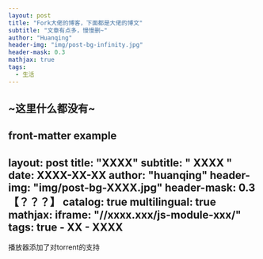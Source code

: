 ```yaml
---
layout: post
title: "Fork大佬的博客，下面都是大佬的博文"
subtitle: "文章有点多，慢慢删~"
author: "Huanqing"
header-img: "img/post-bg-infinity.jpg"
header-mask: 0.3
mathjax: true
tags:
  - 生活
---
```


## ~这里什么都没有~

front-matter example
---
layout:     post
title:      "XXXX"
subtitle:   " XXXX "
date:       XXXX-XX-XX
author:     "huanqing"
header-img: "img/post-bg-XXXX.jpg"
header-mask: 0.3 【？？？】
catalog:      true
multilingual: true
mathjax:
iframe:     "//xxxx.xxx/js-module-xxx/"
tags: true
    - XX
    - XXXX
---

播放器添加了对torrent的支持

<link href="https://cdn.bootcss.com/dplayer/1.25.0/DPlayer.min.css" rel="stylesheet">
<div id="dplayer"></div>
<script src="https://cdn.bootcss.com/webtorrent/0.107.17/webtorrent.min.js"></script>
<script src="https://cdn.bootcss.com/dplayer/1.25.0/DPlayer.min.js"></script>
<script src="https://cdn.bootcss.com/blueimp-md5/2.12.0/js/md5.min.js"></script>
<script>
var url="https://csrc.vcloud.dogecdn.com/vcloud/17/v/20190424/1556036075_818c4125ec9c8cbc7a7a8a7cc1601512/1037/7d515b22c4958598c0fbd1e6290a5ca5.mp4";    //这里填写视频地址
var id=md5(url);
const dp = new DPlayer({
    container: document.getElementById('dplayer'),
    video: {
        url: 'magnet:?xt=urn:btih:GXLTOK6HUYUR2OTAEW6KDVVFZ3KPXGYP',
        type: 'webtorrent',
    },
    pluginOptions: {
        webtorrent: {
            // webtorrent config
        },
    },
});
console.log(dp.plugins.webtorrent); // WebTorrent 实例

});
</script>
